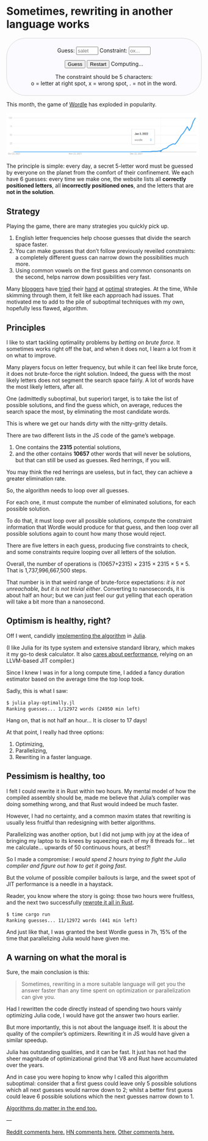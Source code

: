 # Sometimes, rewriting in another language works

<style>
.wordleSolver {
  width: 90%;
  margin: auto;
  padding: .6em 2em;
  border: 1px solid lightgray;
  border-radius: 50px;
  background-color: #fafaff;
}
.wordleSolver p {
  text-align: center;
}
.wordleSolver input {
  width: 7ex;
}
output { word-break: break-all; }
</style>
<div class=wordleSolver>
 <section id="logParagraph"></section>
 <form action="javascript:void 0">
  <p><label> Guess: <input id="guessInput" placeholder="salet" autocomplete="off"></label>
   <label> Constraint: <input id="constraintInput" placeholder="ox..." autocomplete="off"></label>
  </p>
  <p>
   <button id="guessButton">Guess</button>
   <button id="restartButton">Restart</button>
    <span id="computingParagraph">Computing…</span>
  <p>
 </form>
 <p> The constraint should be 5 characters:<br>
  o = letter at right spot, x = wrong spot, . = not in the word.</p>
 <script src="../assets/sometimes-rewriting-in-another-language-works/main.js"></script>
</div>

This month, the game of [Wordle][] has exploded in popularity.

![Google trends shows a sudden spike in January 2022](../assets/sometimes-rewriting-in-another-language-works/google-trends.png)

The principle is simple: every day, a secret 5-letter word must be guessed
by everyone on the planet from the comfort of their confinement.
We each have 6 guesses: every time we make one,
the website lists all **correctly positioned letters**,
all **incorrectly positioned ones**,
and the letters that are **not in the solution**.

## Strategy

Playing the game, there are many strategies you quickly pick up.

1. English letter frequencies help choose guesses that divide the search space faster.
2. You can make guesses that don’t follow previously reveiled constraints:
   a completely different guess can narrow down the possibilities much more.
3. Using common vowels on the first guess and common consonants on the second,
   helps narrow down possibilities very fast.

Many [bloggers][blog1] have [tried][blog2] their [hand][blog3] at
[optimal][blog4] strategies.
At the time, While skimming through them, it felt like each approach had issues.
That motivated me to add to the pile of suboptimal techniques with my own,
hopefully less flawed, algorithm.

## Principles

I like to start tackling optimality problems by *betting on brute force*.
It sometimes works right off the bat,
and when it does not, I learn a lot from it on what to improve.

Many players focus on letter frequency, but while it can feel like brute force,
it does not brute-force the right solution.
Indeed, the guess with the most likely letters does not segment the search
space fairly. A lot of words have the most likely letters, after all.

One (admittedly suboptimal, but superior) target,
is to take the list of possible solutions, and find the guess which, on average,
reduces the search space the most, by eliminating the most candidate words.

This is where we get our hands dirty with the nitty-gritty details.

There are two different lists in the JS code of the game’s webpage.

1. One contains the **2315** potential solutions,
2. and the other contains **10657** other words that will never be solutions,
   but that can still be used as guesses. Red herrings, if you will.

You may think the red herrings are useless, but in fact,
they can achieve a greater elimination rate.

So, the algorithm needs to loop over all guesses.

For each one, it must compute the number of eliminated solutions,
for each possible solution.

To do that, it must loop over all possible solutions,
compute the constraint information that Wordle would produce for that guess,
and then loop over all possible solutions again
to count how many those would reject.

There are five letters in each guess, producing five constraints to check,
and some constraints require looping over all letters of the solution.

Overall, the number of operations is (10657+2315) × 2315 × 2315 × 5 × 5.
That is 1,737,996,667,500 steps.

That number is in that weird range of brute-force expectations:
*it is not unreachable, but it is not trivial either*.
Converting to nanoseconds, it is about half an hour;
but we can just feel our gut yelling
that each operation will take a bit more than a nanosecond.

## Optimism is healthy, right?

Off I went, candidly [implementing the algorithm][jlimpl] in [Julia][Julia].

(I like Julia for its type system and extensive standard library,
which makes it my go-to desk calculator.
It also [cares about performance][jlperf],
relying on an LLVM-based JIT compiler.)

Since I knew I was in for a long compute time,
I added a fancy duration estimator based on the average time the top loop took.

Sadly, this is what I saw:

    $ julia play-optimally.jl
    Ranking guesses... 1/12972 words (24950 min left)

Hang on, that is not half an hour… It is closer to 17 days!

At that point, I really had three options:

1. Optimizing,
2. Parallelizing,
3. Rewriting in a faster language.

## Pessimism is healthy, too

I felt I could rewrite it in Rust within two hours.
My mental model of how the compiled assembly should be,
made me believe that Julia’s compiler was doing something wrong,
and that Rust would indeed be much faster.

However, I had no certainty, and a common maxim states that rewriting is usually
less fruitful than redesigning with better algorithms.

Parallelizing was another option, but I did not jump with joy at the idea of
bringing my laptop to its knees by squeezing each of my 8 threads for…
let me calculate… upwards of 50 continuous hours, at best?!

So I made a compromise:
*I would spend 2 hours trying to fight the Julia compiler and figure out how to
get it going fast*.

But the volume of possible compiler bailouts is large,
and the sweet spot of JIT performance is a needle in a haystack.

Reader, you know where the story is going:
those two hours were fruitless,
and the next two successfully [rewrote it all in Rust][rsimpl].

    $ time cargo run
    Ranking guesses... 11/12972 words (441 min left)

And just like that, I was granted the best Wordle guess in 7h,
15% of the time that parallelizing Julia would have given me.

## A warning on what the moral is

Sure, the main conclusion is this:

> Sometimes, rewriting in a more suitable language will get you the answer
> faster than any time spent on optimization or parallelization can give you.

Had I rewritten the code directly
instead of spending two hours vainly optimizing Julia code,
I would have got the answer two hours earlier.

But more importantly, this is not about the language itself.
It is about the quality of the compiler’s optimizers.
Rewriting it in JS would have given a similar speedup.

Julia has outstanding qualities, and it can be fast.
It just has not had the sheer magnitude of optimizational grind
that V8 and Rust have accumulated over the years.

And in case you were hoping to know why I called this algorithm suboptimal:
consider that a first guess could leave only 5 possible solutions
which all next guesses would narrow down to 2;
whilst a better first guess could leave 6 possible solutions
which the next guesses narrow down to 1.

[Algorithms do matter in the end too.][optimal-blog]

—

[Reddit comments here.](https://www.reddit.com/r/programming/comments/se16m0/sometimes_rewriting_in_another_language_works/)
[HN comments here.](https://news.ycombinator.com/item?id=30101862)
[Other comments here.](https://www.reddit.com/r/espadrine/comments/se187i/sometimes_rewriting_in_another_language_works/)

[Wordle]: https://www.powerlanguage.co.uk/wordle/
[blog1]: https://typon.github.io/wordle.html
[blog2]: https://slc.is/#Best%20Wordle%20Strategy%20%E2%80%94%20Explore%20or%20Exploit
[blog3]: https://bert.org/2021/11/24/the-best-starting-word-in-wordle/
[blog4]: https://github.com/jakearchibald/wordle-analyzer/
[jlimpl]: https://github.com/espadrine/optimal-wordle/blob/2e71cb4ca461ded5111a001ceb398ec2f4b08494/play-optimally.jl
[Julia]: https://julialang.org/
[jlperf]: https://julialang.org/benchmarks/
[rsimpl]: https://github.com/espadrine/optimal-wordle/blob/2e71cb4ca461ded5111a001ceb398ec2f4b08494/src/main.rs
[optimal-blog]: https://sonorouschocolate.com/notes/index.php?title=The_best_strategies_for_Wordle

<script type="application/ld+json">
{ "@context": "http://schema.org",
  "@type": "BlogPosting",
  "datePublished": "2022-01-27T16:36:40Z",
  "keywords": "julia, rust, optimization" }
</script>
